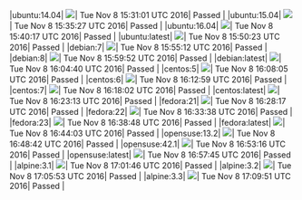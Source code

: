 |ubuntu:14.04| ![](https://cdn.rawgit.com/Neilpang/letest/master/status/ubuntu-14.04.svg?1478619061)| Tue Nov  8 15:31:01 UTC 2016| Passed |
|ubuntu:15.04| ![](https://cdn.rawgit.com/Neilpang/letest/master/status/ubuntu-15.04.svg?1478619327)| Tue Nov  8 15:35:27 UTC 2016| Passed |
|ubuntu:16.04| ![](https://cdn.rawgit.com/Neilpang/letest/master/status/ubuntu-16.04.svg?1478619617)| Tue Nov  8 15:40:17 UTC 2016| Passed |
|ubuntu:latest| ![](https://cdn.rawgit.com/Neilpang/letest/master/status/ubuntu-latest.svg?1478620223)| Tue Nov  8 15:50:23 UTC 2016| Passed |
|debian:7| ![](https://cdn.rawgit.com/Neilpang/letest/master/status/debian-7.svg?1478620512)| Tue Nov  8 15:55:12 UTC 2016| Passed |
|debian:8| ![](https://cdn.rawgit.com/Neilpang/letest/master/status/debian-8.svg?1478620792)| Tue Nov  8 15:59:52 UTC 2016| Passed |
|debian:latest| ![](https://cdn.rawgit.com/Neilpang/letest/master/status/debian-latest.svg?1478621080)| Tue Nov  8 16:04:40 UTC 2016| Passed |
|centos:5| ![](https://cdn.rawgit.com/Neilpang/letest/master/status/centos-5.svg?1478621285)| Tue Nov  8 16:08:05 UTC 2016| Passed |
|centos:6| ![](https://cdn.rawgit.com/Neilpang/letest/master/status/centos-6.svg?1478621579)| Tue Nov  8 16:12:59 UTC 2016| Passed |
|centos:7| ![](https://cdn.rawgit.com/Neilpang/letest/master/status/centos-7.svg?1478621882)| Tue Nov  8 16:18:02 UTC 2016| Passed |
|centos:latest| ![](https://cdn.rawgit.com/Neilpang/letest/master/status/centos-latest.svg?1478622193)| Tue Nov  8 16:23:13 UTC 2016| Passed |
|fedora:21| ![](https://cdn.rawgit.com/Neilpang/letest/master/status/fedora-21.svg?1478622497)| Tue Nov  8 16:28:17 UTC 2016| Passed |
|fedora:22| ![](https://cdn.rawgit.com/Neilpang/letest/master/status/fedora-22.svg?1478622818)| Tue Nov  8 16:33:38 UTC 2016| Passed |
|fedora:23| ![](https://cdn.rawgit.com/Neilpang/letest/master/status/fedora-23.svg?1478623128)| Tue Nov  8 16:38:48 UTC 2016| Passed |
|fedora:latest| ![](https://cdn.rawgit.com/Neilpang/letest/master/status/fedora-latest.svg?1478623443)| Tue Nov  8 16:44:03 UTC 2016| Passed |
|opensuse:13.2| ![](https://cdn.rawgit.com/Neilpang/letest/master/status/opensuse-13.2.svg?1478623722)| Tue Nov  8 16:48:42 UTC 2016| Passed |
|opensuse:42.1| ![](https://cdn.rawgit.com/Neilpang/letest/master/status/opensuse-42.1.svg?1478623996)| Tue Nov  8 16:53:16 UTC 2016| Passed |
|opensuse:latest| ![](https://cdn.rawgit.com/Neilpang/letest/master/status/opensuse-latest.svg?1478624265)| Tue Nov  8 16:57:45 UTC 2016| Passed |
|alpine:3.1| ![](https://cdn.rawgit.com/Neilpang/letest/master/status/alpine-3.1.svg?1478624506)| Tue Nov  8 17:01:46 UTC 2016| Passed |
|alpine:3.2| ![](https://cdn.rawgit.com/Neilpang/letest/master/status/alpine-3.2.svg?1478624753)| Tue Nov  8 17:05:53 UTC 2016| Passed |
|alpine:3.3| ![](https://cdn.rawgit.com/Neilpang/letest/master/status/alpine-3.3.svg?1478624991)| Tue Nov  8 17:09:51 UTC 2016| Passed |
